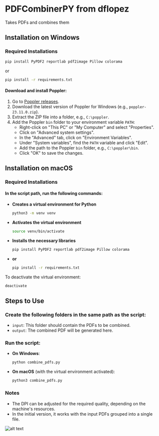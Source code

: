 # PDFCombinerPY from dflopez

Takes PDFs and combines them

## Installation on Windows

### Required Installations

```sh
pip install PyPDF2 reportlab pdf2image Pillow colorama
```
or
```sh
pip install -r requirements.txt
```

#### Download and install Poppler:

1. Go to [Poppler releases](https://github.com/oschwartz10612/poppler-windows/releases).
2. Download the latest version of Poppler for Windows (e.g., `poppler-23.11.0.zip`).
3. Extract the ZIP file into a folder, e.g., `C:\poppler`.
4. Add the Poppler `bin` folder to your environment variable `PATH`:
   - Right-click on "This PC" or "My Computer" and select "Properties".
   - Click on "Advanced system settings".
   - In the "Advanced" tab, click on "Environment Variables".
   - Under "System variables", find the `PATH` variable and click "Edit".
   - Add the path to the Poppler `bin` folder, e.g., `C:\poppler\bin`.
   - Click "OK" to save the changes.

## Installation on macOS

### Required Installations

#### In the script path, run the following commands:
- **Creates a virtual environment for Python**
    ```sh
    python3 -m venv venv 
    ```
- **Activates the virtual environment**
    ```sh
    source venv/bin/activate
    ```
- **Installs the necessary libraries**
    ```sh
    pip install PyPDF2 reportlab pdf2image Pillow colorama
    ```
- **or**
    ```sh
    pip install -r requirements.txt
    ```

To deactivate the virtual environment:
```sh
deactivate
```

## Steps to Use

### Create the following folders in the same path as the script:
- `input`: This folder should contain the PDFs to be combined.
- `output`: The combined PDF will be generated here.

### Run the script:
- **On Windows**:
  ```sh
  python combine_pdfs.py
  ```
- **On macOS** (with the virtual environment activated):
  ```sh
  python3 combine_pdfs.py
  ```

### Notes
- The DPI can be adjusted for the required quality, depending on the machine's resources.
- In the initial version, it works with the input PDFs grouped into a single file.


![alt text](https://www.python.org/static/img/python-logo.png)